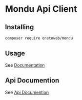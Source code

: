 # Mondu Api Client

## Installing

```bash
composer require onetoweb/mondu
```

## Usage

See [Documentation](docs/index.rst)

## Api Documention

See [Api Documention](https://docs.mondu.ai/reference/introduction)